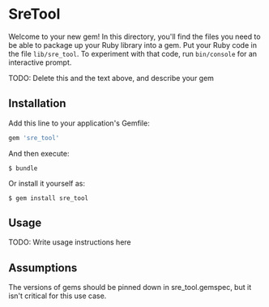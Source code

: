 # SreTool

Welcome to your new gem! In this directory, you'll find the files you need to be able to package up your Ruby library into a gem. Put your Ruby code in the file `lib/sre_tool`. To experiment with that code, run `bin/console` for an interactive prompt.

TODO: Delete this and the text above, and describe your gem

## Installation

Add this line to your application's Gemfile:

```ruby
gem 'sre_tool'
```

And then execute:

    $ bundle

Or install it yourself as:

    $ gem install sre_tool

## Usage

TODO: Write usage instructions here

## Assumptions

The versions of gems should be pinned down in sre_tool.gemspec, but it isn't critical for this use case.
